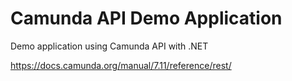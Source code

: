 # Camunda API Demo Application

Demo application using Camunda API with .NET 

<https://docs.camunda.org/manual/7.11/reference/rest/>

